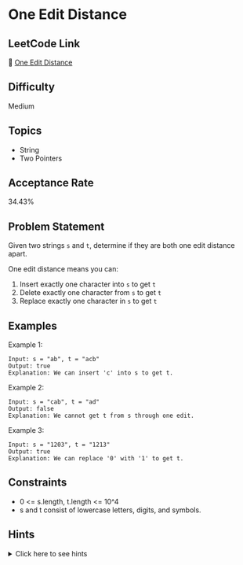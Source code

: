# One Edit Distance

## LeetCode Link
🔗 [One Edit Distance](https://leetcode.com/problems/one-edit-distance)

## Difficulty
Medium

## Topics
- String
- Two Pointers

## Acceptance Rate
34.43%

## Problem Statement
Given two strings `s` and `t`, determine if they are both one edit distance apart.

One edit distance means you can:
1. Insert exactly one character into `s` to get `t`
2. Delete exactly one character from `s` to get `t`
3. Replace exactly one character in `s` to get `t`

## Examples
Example 1:
```
Input: s = "ab", t = "acb"
Output: true
Explanation: We can insert 'c' into s to get t.
```

Example 2:
```
Input: s = "cab", t = "ad"
Output: false
Explanation: We cannot get t from s through one edit.
```

Example 3:
```
Input: s = "1203", t = "1213"
Output: true
Explanation: We can replace '0' with '1' to get t.
```

## Constraints
- 0 <= s.length, t.length <= 10^4
- s and t consist of lowercase letters, digits, and symbols.

## Hints
<details>
<summary>Click here to see hints</summary>

1. Consider the lengths of both strings. What are the possible cases?
2. If the lengths differ by more than 1, they cannot be one edit distance apart.
3. If the lengths are equal, check for exactly one character difference.
4. If the lengths differ by 1, try inserting each possible character at each position.

</details>
